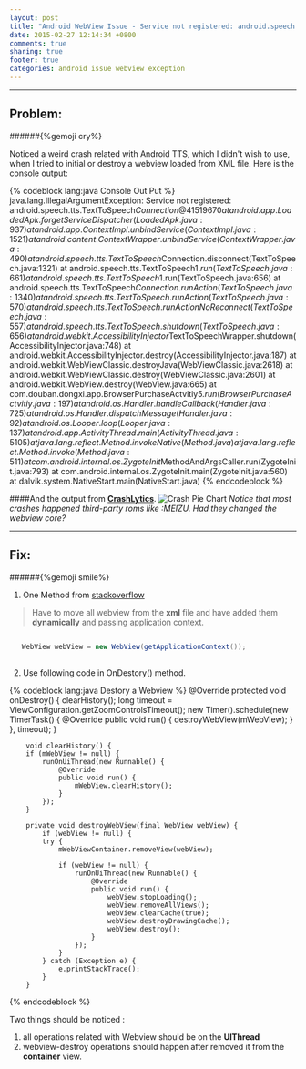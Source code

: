 ```yaml
---
layout: post
title: "Android WebView Issue - Service not registered: android.speech.tts.TextToSpeech"
date: 2015-02-27 12:14:34 +0800
comments: true
sharing: true
footer: true
categories: android issue webview exception 
---
```

---

Problem: 
-----

######{%gemoji cry%}

Noticed a weird crash related with Android TTS, which I didn't wish to use, when I tried to initial or destroy a webview loaded from XML file.
Here is the console output:

{% codeblock lang:java Console Out Put %}
	   java.lang.IllegalArgumentException: Service not registered: android.speech.tts.TextToSpeech$Connection@41519670
       at android.app.LoadedApk.forgetServiceDispatcher(LoadedApk.java:937)
       at android.app.ContextImpl.unbindService(ContextImpl.java:1521)
       at android.content.ContextWrapper.unbindService(ContextWrapper.java:490)
       at android.speech.tts.TextToSpeech$Connection.disconnect(TextToSpeech.java:1321)
       at android.speech.tts.TextToSpeech$1.run(TextToSpeech.java:661)
       at android.speech.tts.TextToSpeech$1.run(TextToSpeech.java:656)
       at android.speech.tts.TextToSpeech$Connection.runAction(TextToSpeech.java:1340)
       at android.speech.tts.TextToSpeech.runAction(TextToSpeech.java:570)
       at android.speech.tts.TextToSpeech.runActionNoReconnect(TextToSpeech.java:557)
       at android.speech.tts.TextToSpeech.shutdown(TextToSpeech.java:656)
       at android.webkit.AccessibilityInjector$TextToSpeechWrapper.shutdown(AccessibilityInjector.java:748)
       at android.webkit.AccessibilityInjector.destroy(AccessibilityInjector.java:187)
       at android.webkit.WebViewClassic.destroyJava(WebViewClassic.java:2618)
       at android.webkit.WebViewClassic.destroy(WebViewClassic.java:2601)
       at android.webkit.WebView.destroy(WebView.java:665)
       at com.douban.dongxi.app.BrowserPurchaseActvitiy$5.run(BrowserPurchaseActvitiy.java:197)
       at android.os.Handler.handleCallback(Handler.java:725)
       at android.os.Handler.dispatchMessage(Handler.java:92)
       at android.os.Looper.loop(Looper.java:137)
       at android.app.ActivityThread.main(ActivityThread.java:5105)
       at java.lang.reflect.Method.invokeNative(Method.java)
       at java.lang.reflect.Method.invoke(Method.java:511)
       at com.android.internal.os.ZygoteInit$MethodAndArgsCaller.run(ZygoteInit.java:793)
       at com.android.internal.os.ZygoteInit.main(ZygoteInit.java:560)
       at dalvik.system.NativeStart.main(NativeStart.java)
{% endcodeblock %}

####And the output from **[CrashLytics](http://crashes.to/s/539a8babf82)**.
![Crash Pie Chart](https://github.com/JohnFeng/johnfeng.github.io/blob/source/source/images/CrashLytics%202015-02-27%20at%2012.22.23.png?raw=true)
*Notice that most crashes happened third-party roms like :MEIZU. Had they changed the webview core?*

---------------------------------------------------

Fix:
----

######{%gemoji smile%}



1. One Method from [stackoverflow](http://stackoverflow.com/questions/27740935/service-not-registered-android-speech-tts-texttospeech)
	
>Have to move all webview from the **xml** file and have added them **dynamically** and passing application context.

 ```java
	
	WebView webView = new WebView(getApplicationContext());
	
 ```

2. Use following code in OnDestory() method.

{% codeblock lang:java Destory a Webview %}
        @Override
        protected void onDestroy() {
	         clearHistory();
             long timeout = ViewConfiguration.getZoomControlsTimeout();
             new Timer().schedule(new TimerTask() {
                     @Override
                      public void run() {
                            destroyWebView(mWebView);
                      }
              }, timeout);
        }
        
	    void clearHistory() {
        if (mWebView != null) {
            runOnUiThread(new Runnable() {
                @Override
                public void run() {
                    mWebView.clearHistory();
                }
            });
        }  
        
	    private void destroyWebView(final WebView webView) {
	        if (webView != null) {
            try {
                mWebViewContainer.removeView(webView);

                if (webView != null) {
                    runOnUiThread(new Runnable() {
                        @Override
                        public void run() {
                            webView.stopLoading();
                            webView.removeAllViews();
                            webView.clearCache(true);
                            webView.destroyDrawingCache();
                            webView.destroy();
                        }
                    });
                }
            } catch (Exception e) {
                e.printStackTrace();
            }
        }  
{% endcodeblock %}

   
Two things should be noticed :

1. all operations related with Webview should be on the **UIThread**
2. webview-destroy operations should happen after removed it from the **container** view.
